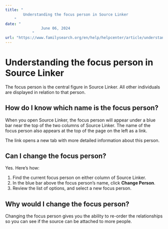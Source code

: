 ```yaml
---
title: "
        Understanding the focus person in Source Linker
    "
date: "
                June 06, 2024
            "
url: "https://www.familysearch.org/en/help/helpcenter/article/understanding-the-focus-person-in-source-linker"
---
```


# Understanding the focus person in Source Linker

The focus person is the central figure in Source Linker. All other individuals are displayed in relation to that person.

## How do I know which name is the focus person?

When you open Source Linker, the focus person will appear under a blue bar near the top of the two columns of Source Linker. The name of the focus person also appears at the top of the page on the left as a link.

The link opens a new tab with more detailed information about this person.

## Can I change the focus person?

Yes. Here’s how:

1. Find the current focus person on either column of Source Linker.
2. In the blue bar above the focus person’s name, click **Change Person**.
3. Review the list of options, and select a new focus person.

## Why would I change the focus person?

Changing the focus person gives you the ability to re\-order the relationships so you can see if the source can be attached to more people.